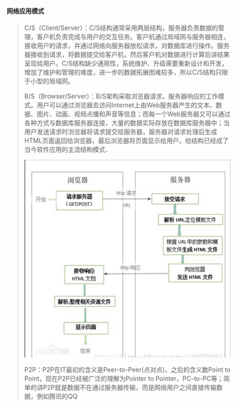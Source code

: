 #### 网络应用模式 

> C/S（Client/Server）：C/S结构通常采用两层结构，服务器负责数据的管理，客户机负责完成与用户的交互任务。客户机通过局域网与服务器相连，接收用户的请求，并通过网络向服务器放松请求，对数据库进行操作。服务器接收到请求，将数据提交给客户机，然后客户机对数据进行计算后讲结果呈现给用户。C/S结构缺少通用性，系统维护、升级需要重新设计和开发，增加了维护和管理的难度，进一步的数据拓展困难较多，所以C/S结构只限于小型的局域网。
>
> B/S（Browser/Server）：B/S架构采取浏览器请求，服务器响应的工作模式。用户可以通过浏览器去访问Internet上由Web服务器产生的文本、数据、图片、动画、视频点播和声音等信息；而每一个Web服务器又可以通过各种方式与数据库服务器连接，大量的数据实际存放在数据库服务器中；当用户发送请求时浏览器将请求提交给服务器，服务器对请求处理后生成HTML页面返回给浏览器，最后浏览器将页面显示给用户。给结构已经成了当今软件应用的主流结构模式．
>
> ![images](https://github.com/HuangXiongjin/python_study/blob/master/django%E6%96%87%E6%A1%A3/images/BS%E5%B7%A5%E4%BD%9C%E6%A8%A1%E5%BC%8F.png)
>
> P2P：P2P在IT最初的含义是Peer-to-Peer(点对点)，之后的含义数Point to Point，现在P2P已经被广泛的理解为Pointer to Pointer，PC-to-PC等；简单的讲P2P就是数据不在通过服务器传输，而是网络用户之间直接传输数据，例如腾讯的QQ

